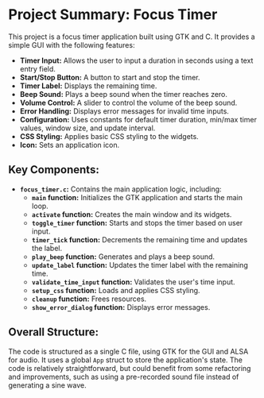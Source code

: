 # Project Summary: Focus Timer

This project is a focus timer application built using GTK and C. It provides a simple GUI with the following features:

*   **Timer Input:** Allows the user to input a duration in seconds using a text entry field.
*   **Start/Stop Button:** A button to start and stop the timer.
*   **Timer Label:** Displays the remaining time.
*   **Beep Sound:** Plays a beep sound when the timer reaches zero.
*   **Volume Control:** A slider to control the volume of the beep sound.
*   **Error Handling:** Displays error messages for invalid time inputs.
*   **Configuration:** Uses constants for default timer duration, min/max timer values, window size, and update interval.
*   **CSS Styling:** Applies basic CSS styling to the widgets.
*   **Icon:** Sets an application icon.

## Key Components:

*   **`focus_timer.c`:** Contains the main application logic, including:
    *   **`main` function:** Initializes the GTK application and starts the main loop.
    *   **`activate` function:** Creates the main window and its widgets.
    *   **`toggle_timer` function:** Starts and stops the timer based on user input.
    *   **`timer_tick` function:** Decrements the remaining time and updates the label.
    *   **`play_beep` function:** Generates and plays a beep sound.
    *   **`update_label` function:** Updates the timer label with the remaining time.
    *   **`validate_time_input` function:** Validates the user's time input.
    *   **`setup_css` function:** Loads and applies CSS styling.
    *   **`cleanup` function:** Frees resources.
    *   **`show_error_dialog` function:** Displays error messages.

## Overall Structure:

The code is structured as a single C file, using GTK for the GUI and ALSA for audio. It uses a global `App` struct to store the application's state. The code is relatively straightforward, but could benefit from some refactoring and improvements, such as using a pre-recorded sound file instead of generating a sine wave.
